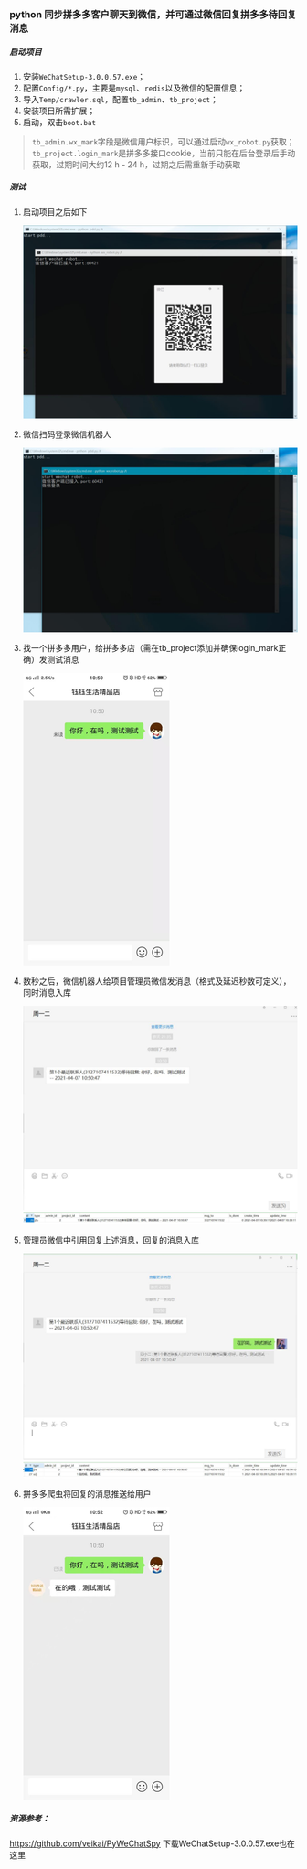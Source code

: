 ### python 同步拼多多客户聊天到微信，并可通过微信回复拼多多待回复消息



##### 启动项目

1. 安装`WeChatSetup-3.0.0.57.exe`；
2. 配置`Config/*.py`，主要是`mysql`、`redis`以及微信的配置信息；
3. 导入`Temp/crawler.sql`，配置`tb_admin`、`tb_project`；
4. 安装项目所需扩展；
5. 启动，双击`boot.bat`

> `tb_admin.wx_mark`字段是微信用户标识，可以通过启动`wx_robot.py`获取；`tb_project.login_mark`是拼多多接口cookie，当前只能在后台登录后手动获取，过期时间大约12 h - 24 h，过期之后需重新手动获取



##### 测试

1. 启动项目之后如下

   <img src=".\Temp\wx_robot_image\1.jpg" alt="" style="zoom: 100%;" />

2. 微信扫码登录微信机器人

   <img src=".\Temp\wx_robot_image\2.jpg" alt="" style="zoom: 100%;" />

3. 找一个拼多多用户，给拼多多店（需在tb_project添加并确保login_mark正确）发测试消息

   <img src=".\Temp\wx_robot_image\3.jpg" alt="" style="zoom: 50%;" />

4. 数秒之后，微信机器人给项目管理员微信发消息（格式及延迟秒数可定义），同时消息入库

   <img src=".\Temp\wx_robot_image\4.jpg" alt="" style="zoom: 100%;" />

   <img src=".\Temp\wx_robot_image\4-1.jpg" alt="" style="zoom: 100%;" />

5. 管理员微信中引用回复上述消息，回复的消息入库

   <img src=".\Temp\wx_robot_image\5.jpg" alt="" style="zoom: 100%;" />

   <img src=".\Temp\wx_robot_image\5-1.jpg" alt="" style="zoom: 100%;" />

6. 拼多多爬虫将回复的消息推送给用户

   <img src=".\Temp\wx_robot_image\6.jpg" alt="" style="zoom: 50%;" />



##### 资源参考：

https://github.com/veikai/PyWeChatSpy           下载WeChatSetup-3.0.0.57.exe也在这里









